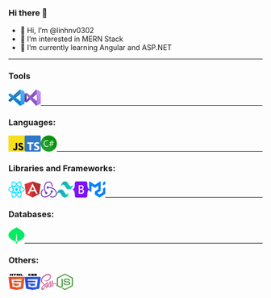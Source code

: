 ### Hi there 👋

-   👋 Hi, I’m @linhnv0302
-   👀 I’m interested in MERN Stack
-   🌱 I’m currently learning Angular and ASP.NET

--- 

### Tools
<img src="./svgs/visual-studio-code.svg" align="left" width="32" height="32" />
<img src="./svgs/visual-studio.svg" align="left" width="32" height="32" />
<br />

---

### Languages:
<img src="./svgs/javascript.svg" align="left" width="32" height="32" />
<img src="./svgs/typescript-icon.svg" align="left" width="32" height="32" />
<img src="./svgs/c-sharp.svg" align="left" width="32" height="32" />
<br />

---

### Libraries and Frameworks:
<img src="./svgs/react.svg" align="left" width="32" height="32" />
<img src="./svgs/angular-icon.svg" align="left" width="32" height="32" />
<img src="./svgs/redux.svg" align="left" width="32" height="32" />
<img src="./svgs/tailwindcss-icon.svg" align="left" width="32" height="32" />
<img src="./svgs/bootstrap.svg" align="left" width="32" height="32" />
<img src="./svgs/material-ui.svg" align="left" width="32" height="32" />
<br />

--- 

### Databases:
<img src="./svgs/mongodb-icon.svg" align="left" width="32" height="32" />
<br />

---

### Others:
<img src="./svgs/html-5.svg" align="left" width="32" height="32" />
<img src="./svgs/css-3.svg" align="left" width="32" height="32" />
<img src="./svgs/sass.svg" align="left" width="32" height="32" />
<img src="./svgs/nodejs-icon.svg" align="left" width="32" height="32" />
<br />
